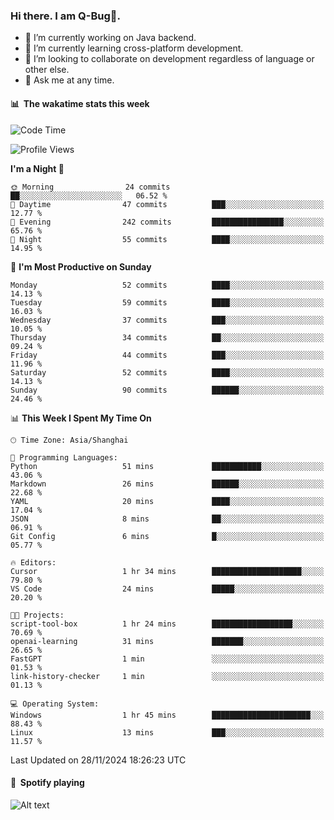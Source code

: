 ### Hi there. I am Q-Bug🐞.

- 🔭 I’m currently working on Java backend.
- 🌱 I’m currently learning cross-platform development.
- 👯 I’m looking to collaborate on development regardless of language or other else.
- 💬 Ask me at any time.

#### 📊 &nbsp;**The wakatime stats this week**  
<!--START_SECTION:waka-->
![Code Time](http://img.shields.io/badge/Code%20Time-177%20hrs%2051%20mins-blue)

![Profile Views](http://img.shields.io/badge/Profile%20Views-0-blue)

**I'm a Night 🦉** 

```text
🌞 Morning                24 commits          ██░░░░░░░░░░░░░░░░░░░░░░░   06.52 % 
🌆 Daytime                47 commits          ███░░░░░░░░░░░░░░░░░░░░░░   12.77 % 
🌃 Evening                242 commits         ████████████████░░░░░░░░░   65.76 % 
🌙 Night                  55 commits          ████░░░░░░░░░░░░░░░░░░░░░   14.95 % 
```
📅 **I'm Most Productive on Sunday** 

```text
Monday                   52 commits          ████░░░░░░░░░░░░░░░░░░░░░   14.13 % 
Tuesday                  59 commits          ████░░░░░░░░░░░░░░░░░░░░░   16.03 % 
Wednesday                37 commits          ███░░░░░░░░░░░░░░░░░░░░░░   10.05 % 
Thursday                 34 commits          ██░░░░░░░░░░░░░░░░░░░░░░░   09.24 % 
Friday                   44 commits          ███░░░░░░░░░░░░░░░░░░░░░░   11.96 % 
Saturday                 52 commits          ████░░░░░░░░░░░░░░░░░░░░░   14.13 % 
Sunday                   90 commits          ██████░░░░░░░░░░░░░░░░░░░   24.46 % 
```


📊 **This Week I Spent My Time On** 

```text
🕑︎ Time Zone: Asia/Shanghai

💬 Programming Languages: 
Python                   51 mins             ███████████░░░░░░░░░░░░░░   43.06 % 
Markdown                 26 mins             ██████░░░░░░░░░░░░░░░░░░░   22.68 % 
YAML                     20 mins             ████░░░░░░░░░░░░░░░░░░░░░   17.04 % 
JSON                     8 mins              ██░░░░░░░░░░░░░░░░░░░░░░░   06.91 % 
Git Config               6 mins              █░░░░░░░░░░░░░░░░░░░░░░░░   05.77 % 

🔥 Editors: 
Cursor                   1 hr 34 mins        ████████████████████░░░░░   79.80 % 
VS Code                  24 mins             █████░░░░░░░░░░░░░░░░░░░░   20.20 % 

🐱‍💻 Projects: 
script-tool-box          1 hr 24 mins        ██████████████████░░░░░░░   70.69 % 
openai-learning          31 mins             ███████░░░░░░░░░░░░░░░░░░   26.65 % 
FastGPT                  1 min               ░░░░░░░░░░░░░░░░░░░░░░░░░   01.53 % 
link-history-checker     1 min               ░░░░░░░░░░░░░░░░░░░░░░░░░   01.13 % 

💻 Operating System: 
Windows                  1 hr 45 mins        ██████████████████████░░░   88.43 % 
Linux                    13 mins             ███░░░░░░░░░░░░░░░░░░░░░░   11.57 % 
```


 Last Updated on 28/11/2024 18:26:23 UTC
<!--END_SECTION:waka-->

#### 🎵 &nbsp;**Spotify playing**  
![Alt text](https://spotify-recently-played-readme.vercel.app/api?user=e5y1o4x7kdt9kf2blu4wvmb4s&unique={true|1|on|yes})
